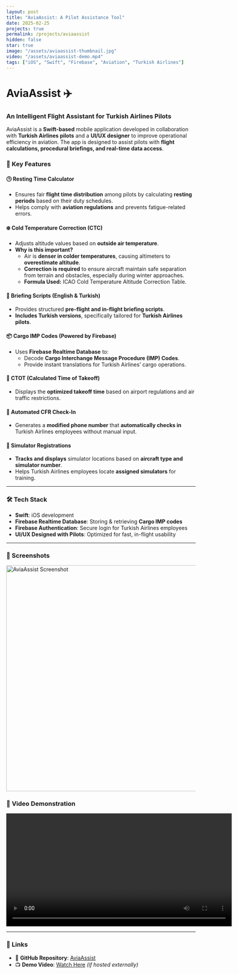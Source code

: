 ```yaml
---
layout: post
title: "AviaAssist: A Pilot Assistance Tool"
date: 2025-02-25
projects: true
permalink: /projects/aviaassist
hidden: false
star: true
image: "/assets/aviaassist-thumbnail.jpg"
video: "/assets/aviaassist-demo.mp4"
tags: ["iOS", "Swift", "Firebase", "Aviation", "Turkish Airlines"]
---
```

# AviaAssist ✈️  
### **An Intelligent Flight Assistant for Turkish Airlines Pilots**  

AviaAssist is a **Swift-based** mobile application developed in collaboration with **Turkish Airlines pilots** and a **UI/UX designer** to improve operational efficiency in aviation. The app is designed to assist pilots with **flight calculations, procedural briefings, and real-time data access**.

### **🌟 Key Features**
#### **🕒 Resting Time Calculator**
- Ensures fair **flight time distribution** among pilots by calculating **resting periods** based on their duty schedules.
- Helps comply with **aviation regulations** and prevents fatigue-related errors.

#### **❄️ Cold Temperature Correction (CTC)**
- Adjusts altitude values based on **outside air temperature**.
- **Why is this important?**  
  - Air is **denser in colder temperatures**, causing altimeters to **overestimate altitude**.  
  - **Correction is required** to ensure aircraft maintain safe separation from terrain and obstacles, especially during winter approaches.  
  - **Formula Used:** ICAO Cold Temperature Altitude Correction Table.

#### **📜 Briefing Scripts (English & Turkish)**
- Provides structured **pre-flight and in-flight briefing scripts**.  
- **Includes Turkish versions**, specifically tailored for **Turkish Airlines pilots**.

#### **📦 Cargo IMP Codes (Powered by Firebase)**
- Uses **Firebase Realtime Database** to:
  - Decode **Cargo Interchange Message Procedure (IMP) Codes**.  
  - Provide instant translations for Turkish Airlines’ cargo operations.

#### **🛫 CTOT (Calculated Time of Takeoff)**
- Displays the **optimized takeoff time** based on airport regulations and air traffic restrictions.

#### **📲 Automated CFR Check-In**
- Generates a **modified phone number** that **automatically checks in** Turkish Airlines employees without manual input.

#### **📍 Simulator Registrations**
- **Tracks and displays** simulator locations based on **aircraft type and simulator number**.  
- Helps Turkish Airlines employees locate **assigned simulators** for training.

---

### **🛠️ Tech Stack**
- **Swift**: iOS development  
- **Firebase Realtime Database**: Storing & retrieving **Cargo IMP codes**  
- **Firebase Authentication**: Secure login for Turkish Airlines employees  
- **UI/UX Designed with Pilots**: Optimized for fast, in-flight usability  

---

### **📸 Screenshots**
<img src="{{ site.url }}/assets/aviaassist-thumbnail.jpg" alt="AviaAssist Screenshot" width="600">

### 🎥 **Video Demonstration**
<video width="600" controls>
    <source src="{{ site.url }}/assets/aviaassist-demo.mp4" type="video/mp4">
    Your browser does not support the video tag.
</video>

---

### **🔗 Links**
- 📂 **GitHub Repository**: [AviaAssist](https://github.com/aydaruya/AviaAssist)  
- 📺 **Demo Video**: [Watch Here](https://github.com/uzaypoyrza/aviaassist-demo.mp4) *(if hosted externally)*  

